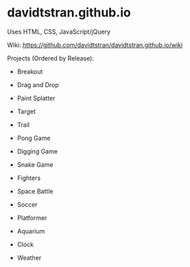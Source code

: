 # davidtstran.github.io

Uses HTML, CSS, JavaScript/jQuery

Wiki: https://github.com/davidtstran/davidtstran.github.io/wiki 

Projects (Ordered by Release): 

  - Breakout
  
  - Drag and Drop
  
  - Paint Splatter
  
  - Target
  
  - Trail
        
  - Pong Game
  
  - Digging Game
  
  - Snake Game
  
  - Fighters

  - Space Battle

  - Soccer
  
  - Platformer
  
  - Aquarium
  
  - Clock
  
  - Weather
